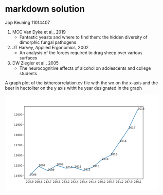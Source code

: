 # markdown solution
Jop Keuning 11014407

1. MCC Van Dyke et al., 2019
    - Fantastic yeasts and where to find them: the hidden diversity of dimorphic fungal pathogens
2. JT Harvey, Applied Ergonomics, 2002
    - An analysis of the forces required to drag sheep over various surfaces
3. DW Ziegler et al., 2005
    - The neurocognitive effects of alcohol on adolescents and college students


A graph plot of the isthercorrelation.cv file with the wo on the x-axis and the beer in hectoliter on the y axis witht he year designated in the graph

![](/fig1.png?raw=true)
